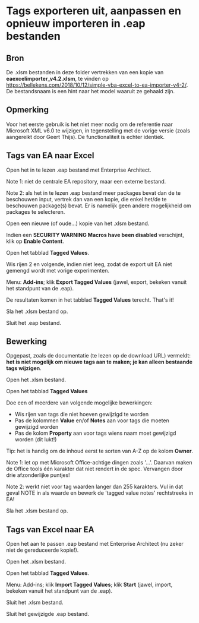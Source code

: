 # Tags exporteren uit, aanpassen en opnieuw importeren in .eap bestanden

## Bron

De .xlsm bestanden in deze folder vertrekken van een kopie van **eaexcelimporter_v4.2.xlsm**, te vinden op https://bellekens.com/2018/10/12/simple-vba-excel-to-ea-importer-v4-2/.
De bestandsnaam is een hint naar het model waaruit ze gehaald zijn.

## Opmerking
Voor het eerste gebruik is het niet meer nodig om de referentie naar Microsoft XML v6.0 te wijzigen, in tegenstelling met de vorige versie (zoals aangereikt door Geert Thijs).
De functionaliteit is echter identiek.

## Tags van EA naar Excel
Open het in te lezen .eap bestand met Enterprise Architect.

Note 1: niet de centrale EA repository, maar een externe bestand.

Note 2: als het in te lezen .eap bestand meer packages bevat dan de te beschouwen input, vertrek dan van een kopie, die enkel het/de te beschouwen package(s) bevat. Er is namelijk geen andere mogelijkheid om packages te selecteren.

Open een nieuwe (of oude...) kopie van het .xlsm bestand.

Indien een **SECURITY WARNING Macros have been disabled** verschijnt, klik op **Enable Content**.

Open het tabblad **Tagged Values**.

Wis rijen 2 en volgende, indien niet leeg, zodat de export uit EA niet gemengd wordt met vorige experimenten.

Menu: **Add-ins**; klik **Export Tagged Values** (jawel, export, bekeken vanuit het standpunt van de .eap).

De resultaten komen in het tabblad **Tagged Values** terecht. That's it!

Sla het .xlsm bestand op.

Sluit het .eap bestand.

## Bewerking
Opgepast, zoals de documentatie (te lezen op de download URL) vermeldt:	**het is niet mogelijk om nieuwe tags aan te maken; je kan alleen bestaande tags wijzigen**.

Open het .xlsm bestand.

Open het tabblad **Tagged Values**

Doe een of meerdere van volgende mogelijke bewerkingen:
- Wis rijen van tags die niet hoeven gewijzigd te worden
- Pas de kolommen **Value** en/of **Notes** aan voor tags die moeten gewijzigd worden
- Pas de kolom **Property** aan voor tags wiens naam moet gewijzigd worden (dit lukt!)

Tip: het is handig om de inhoud eerst te sorten van A-Z op de kolom **Owner**.

Note 1: let op met Microsoft Office-achtige dingen zoals '...'. Daarvan maken de Office tools één karakter dat niet rendert in de spec. Vervangen door drie afzonderlijke puntjes!

Note 2: werkt niet voor tag waarden langer dan 255 karakters. Vul in dat geval NOTE in als waarde en bewerk de 'tagged value notes' rechtstreeks in EA!

Sla het .xlsm bestand op.

## Tags van Excel naar EA

Open het aan te passen .eap bestand met Enterprise Architect (nu zeker niet de gereduceerde kopie!).

Open het .xlsm bestand.

Open het tabblad **Tagged Values**.

Menu: Add-ins; klik **Import Tagged Values**; klik **Start** (jawel, import, bekeken vanuit het standpunt van de .eap).

Sluit het .xlsm bestand.

Sluit het gewijzigde .eap bestand.


